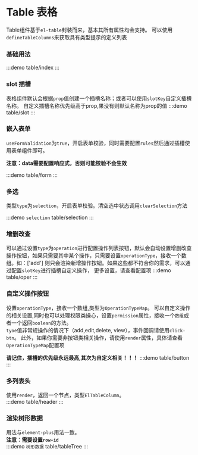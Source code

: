#  Table 表格

Table组件基于`el-table`封装而来，基本其所有属性均会支持。
可以使用`defineTableColumns`来获取具有类型提示的定义列表
### 基础用法

:::demo
table/index
:::
### slot 插槽
表格组件默认会根据`prop`值创建一个插槽名称；或者可以使用`slotKey`自定义插槽名称。
自定义插槽名称优先级高于prop,果没有则默认名称为prop的值
:::demo
table/slot
:::

### 嵌入表单
`useFormValidation`为`true`，开启表单校验，同时需要配置`rules`然后通过插槽使用表单组件即可。

**注意：data需要配置响应式，否则可能校验不会生效**

:::demo
table/form
:::
### 多选
类型`type`为`selection`，开启表单校验。清空选中状态调用`clearSelection`方法

:::demo `selection`
table/selection
:::
### 增删改查
可以通过设置`type`为`operation`进行配置操作列表按钮，默认会自动设置增删改查操作按钮，如果只需要其中某个操作，只需要设置`operationType`，接收一个数组。如：['add']
则只会渲染新增操作按钮。如果这些都不符合你的需求，可以通过配置`slotKey`进行插槽自定义操作，
更多设置，请查看配置项
:::demo
table/oper
:::
### 自定义操作按钮
设置`operationType`，接收一个数组,类型为`OperationTypeMap`。
可以自定义操作的相关设置,同时也可以处理权限类操心，设置`permission`属性，接收一个`数组`或者一个返回`boolean`的方法。
<br>
`tyoe`值非常规操作的情况下（add,edit,delete, view），事件回调请使用`click-btn`。
此外，如果你需要非按钮类相关操作，请使用`render`属性，具体请查看`OperationTypeMap`配置项
<br>

**请记住，插槽的优先级永远最高,其次为自定义相关！！！**
:::demo
table/button
:::
### 多列表头
使用`render`，返回一个节点，类型`ElTableColumn`。
<br>
:::demo
table/header
:::
### 渲染树形数据
用法与`element-plus`用法一致。
<br>
**注意：需要设置`row-id`**
<br>
:::demo `树形数据`
table/tableTree
:::
